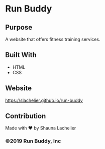 # Run Buddy

## Purpose
A website that offers fitness training services.

## Built With
* HTML
* CSS


## Website
https://slachelier.github.io/run-buddy

## Contribution
Made with ❤️ by Shauna Lachelier

### ©️2019 Run Buddy, Inc 
